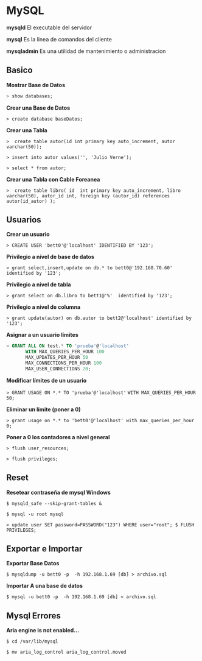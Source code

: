 # MySQL


__mysqld__ 	El executable del servidor

__mysql__	Es la linea de comandos del cliente

__mysqladmin__	Es una utilidad de mantenimiento o administracion



## Basico

__Mostrar Base de Datos__

```sql
> show databases;
```

__Crear una Base de Datos__

```> create database baseDatos;```

__Crear una Tabla__

```>  create table autor(id int primary key auto_increment, autor varchar(50));```

```> insert into autor values('', 'Julio Verne');```

```> select * from autor;```

__Crear una Tabla con Cable Foreanea__

```>  create table libro( id  int primary key auto_increment, libro varchar(50), autor_id int, foreign key (autor_id) references autor(id_autor) );```



## Usuarios

__Crear un usuario__

```> CREATE USER 'bett0'@'localhost' IDENTIFIED BY '123';```


__Privilegio a nivel de base de datos__

```> grant select,insert,update on db.* to bett0@'192.168.70.60' identified by '123';```

__Privilegio a nivel de tabla__

```> grant select on db.libro to bett1@'%'  identified by '123';```

__Privilegio a nivel de columna__

```> grant update(autor) on db.autor to bett2@'localhost' identified by '123';```



__Asignar a un usuario límites__

```sql
> GRANT ALL ON test.* TO 'prueba'@'localhost'
       WITH MAX_QUERIES_PER_HOUR 100
       MAX_UPDATES_PER_HOUR 50
       MAX_CONNECTIONS_PER_HOUR 100
       MAX_USER_CONNECTIONS 20;
```

__Modificar límites de un usuario__

```> GRANT USAGE ON *.* TO 'prueba'@'localhost'```
      ```WITH MAX_QUERIES_PER_HOUR 50;```


__Eliminar un límite (poner a 0)__

```> grant usage on *.* to 'bett0'@'localhost' with max_queries_per_hour 0;```

__Poner a 0 los contadores a nivel general__

```> flush user_resources;```

```> flush privileges;```



## Reset 

__Resetear contraseña de mysql Windows__

```$ mysqld_safe --skip-grant-tables &```

```$ mysql -u root mysql```

```> update user SET password=PASSWORD("123") WHERE user="root"; $ FLUSH PRIVILEGES;```



## Exportar e Importar

__Exportar Base Datos__

```$ mysqldump -u bett0 -p  -h 192.168.1.69 [db] > archivo.sql ```

__Importar A una base de datos__

```$ mysql -u bett0 -p  -h 192.168.1.69 [db] < archivo.sql```



## Mysql Errores 

__Aria engine is not enabled...__ 

```$ cd /var/lib/mysql```

```$ mv aria_log_control aria_log_control.moved```
